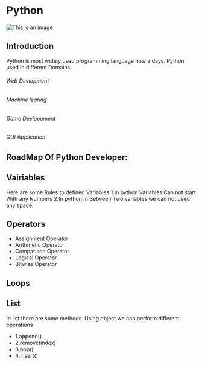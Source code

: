 # Python
![This is an image](https://myoctocat.com/assets/images/base-octocat.svg)
## Introduction
  Python is most widely used programming language now a days.
  Python used in different Domains
  ###### Web Devlopment
  ###### Machine learing
  ###### Game Devlopement
  ###### GUI Application
                 
## RoadMap Of Python Developer:
  ## Vairiables
  Here are some Rules to defined Variables
  1.In python Variables Can not start With any Numbers
  2.In python In Between Two variables we can not used any space.
  ## Operators
  * Assignment Operator
  * Arithmetic Operator
  * Comparison Operator
  * Logical Operator
  * Bitwise Operator
  ## Loops
  ## List
  In list there are some methods. Using object we can perform different operations
  + 1.append()
  + 2.remove(index)
  + 3.pop()
  + 4.insert()
  
  
  

